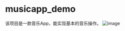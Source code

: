 # musicapp_demo
该项目是一款音乐App，能实现基本的音乐操作。
![image](https://github.com/1229245270/musicapp_demo/edit/master/images/me.jpg)
